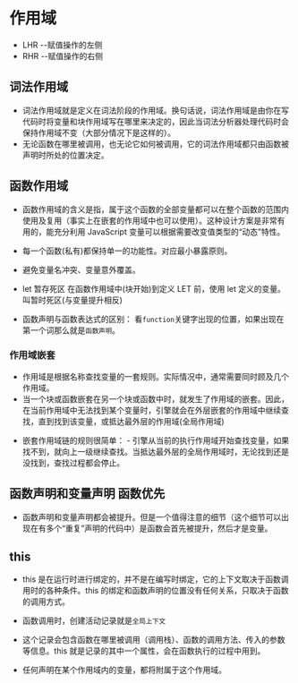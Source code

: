 # 作用域

- LHR --赋值操作的左侧
- RHR --赋值操作的右侧

## 词法作用域

- 词法作用域就是定义在词法阶段的作用域。换句话说，词法作用域是由你在写代码时将变量和块作用域写在哪里来决定的，因此当词法分析器处理代码时会保持作用域不变（大部分情况下是这样的）。
- 无论函数在哪里被调用，也无论它如何被调用，它的词法作用域都只由函数被声明时所处的位置决定。

## 函数作用域

- 函数作用域的含义是指，属于这个函数的全部变量都可以在整个函数的范围内使用及复用（事实上在嵌套的作用域中也可以使用）。这种设计方案是非常有用的，能充分利用 JavaScript 变量可以根据需要改变值类型的“动态”特性。
- 每一个函数(私有)都保持单一的功能性。对应最小暴露原则。
- 避免变量名冲突、变量意外覆盖。

- let 暂存死区 在函数作用域中(块开始)到定义 LET 前，使用 let 定义的变量。叫暂时死区(与变量提升相反)

- 函数声明与函数表达式的区别： 看`function`关键字出现的位置，如果出现在第一个词那么就是`函数声明`。

### 作用域嵌套

- 作用域是根据名称查找变量的一套规则。实际情况中，通常需要同时顾及几个作用域。
- 当一个块或函数嵌套在另一个块或函数中时，就发生了作用域的嵌套。因此，在当前作用域中无法找到某个变量时，引擎就会在外层嵌套的作用域中继续查找，直到找到该变量，或抵达最外层的作用域(全局作用域)

* 嵌套作用域链的规则很简单： - 引擎从当前的执行作用域开始查找变量，如果找不到，就向上一级继续查找。当抵达最外层的全局作用域时，无论找到还是没找到，查找过程都会停止。

## 函数声明和变量声明 函数优先

- 函数声明和变量声明都会被提升。但是一个值得注意的细节（这个细节可以出现在有多个“重复”声明的代码中）是函数会首先被提升，然后才是变量。

## this

- this 是在运行时进行绑定的，并不是在编写时绑定，它的上下文取决于函数调用时的各种条件。this 的绑定和函数声明的位置没有任何关系，只取决于函数的调用方式。

- 函数调用时，创建活动记录就是`全局上下文`
- 这个记录会包含函数在哪里被调用（调用栈）、函数的调用方法、传入的参数等信息。this 就是记录的其中一个属性，会在函数执行的过程中用到。

* 任何声明在某个作用域内的变量，都将附属于这个作用域。
